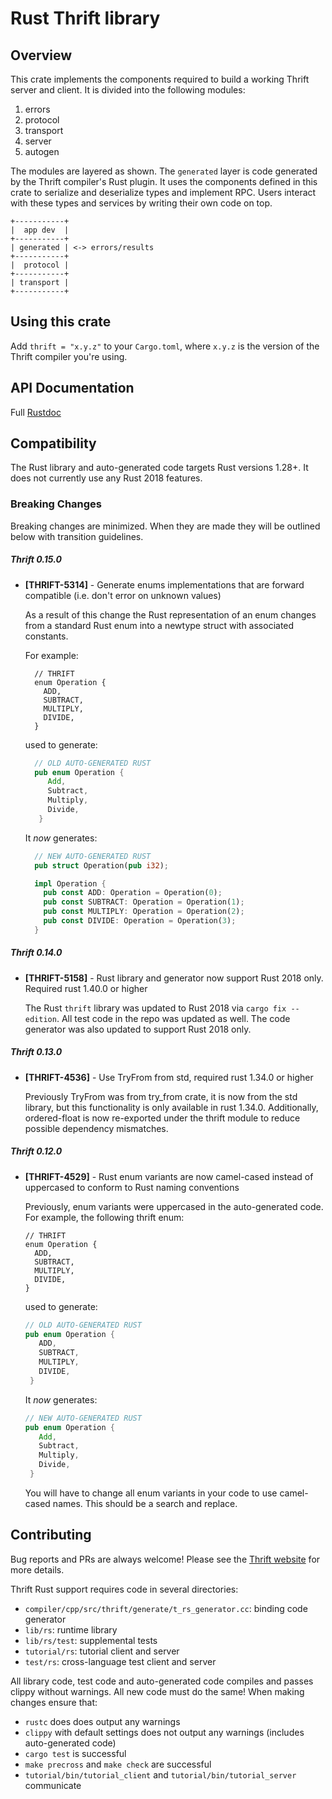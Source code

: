 # Rust Thrift library

## Overview

This crate implements the components required to build a working Thrift server
and client. It is divided into the following modules:

 1. errors
 2. protocol
 3. transport
 4. server
 5. autogen

The modules are layered as shown. The `generated` layer is code generated by the
Thrift compiler's Rust plugin. It uses the components defined in this crate to
serialize and deserialize types and implement RPC. Users interact with these
types and services by writing their own code on top.

 ```text
 +-----------+
 |  app dev  |
 +-----------+
 | generated | <-> errors/results
 +-----------+
 |  protocol |
 +-----------+
 | transport |
 +-----------+
 ```

## Using this crate

Add `thrift = "x.y.z"` to your `Cargo.toml`, where `x.y.z` is the version of the
Thrift compiler you're using.

## API Documentation

Full [Rustdoc](https://docs.rs/thrift/)

## Compatibility

The Rust library and auto-generated code targets Rust versions 1.28+.
It does not currently use any Rust 2018 features.

### Breaking Changes

Breaking changes are minimized. When they are made they will be outlined below with transition guidelines.

##### Thrift 0.15.0

* **[THRIFT-5314]** - Generate enums implementations that are forward compatible (i.e. don't error on unknown values)

  As a result of this change the Rust representation of an enum changes from a standard
  Rust enum into a newtype struct with associated constants.
  
  For example:

  ```thrift
    // THRIFT
    enum Operation {
      ADD,
      SUBTRACT,
      MULTIPLY,
      DIVIDE,
    }
  ```

  used to generate:
  
  ```rust
    // OLD AUTO-GENERATED RUST
    pub enum Operation {
       Add,
       Subtract,
       Multiply,
       Divide,
     }
  ```

  It *now* generates:
  
  ```rust
    // NEW AUTO-GENERATED RUST
    pub struct Operation(pub i32);
  
    impl Operation {
      pub const ADD: Operation = Operation(0);
      pub const SUBTRACT: Operation = Operation(1);
      pub const MULTIPLY: Operation = Operation(2);
      pub const DIVIDE: Operation = Operation(3);
    }
  ```

##### Thrift 0.14.0

* **[THRIFT-5158]** - Rust library and generator now support Rust 2018 only. Required rust 1.40.0 or higher

    The Rust `thrift` library was updated to Rust 2018 via `cargo fix --edition`.
    All test code in the repo was updated as well. The code generator was also updated
    to support Rust 2018 only.

##### Thrift 0.13.0

* **[THRIFT-4536]** - Use TryFrom from std, required rust 1.34.0 or higher

    Previously TryFrom was from try_from crate, it is now from the std library,
    but this functionality is only available in rust 1.34.0. Additionally, 
    ordered-float is now re-exported under the thrift module to reduce 
    possible dependency mismatches.

##### Thrift 0.12.0

* **[THRIFT-4529]** - Rust enum variants are now camel-cased instead of uppercased to conform to Rust naming conventions

    Previously, enum variants were uppercased in the auto-generated code.
    For example, the following thrift enum:

    ```thrift
    // THRIFT
    enum Operation {
      ADD,
      SUBTRACT,
      MULTIPLY,
      DIVIDE,
    }
    ```
    
    used to generate:
    
    ```rust
    // OLD AUTO-GENERATED RUST
    pub enum Operation {
       ADD,
       SUBTRACT,
       MULTIPLY,
       DIVIDE,
     }
    ```
  
    It *now* generates:
  
    ```rust
    // NEW AUTO-GENERATED RUST
    pub enum Operation {
       Add,
       Subtract,
       Multiply,
       Divide,
     }
    ```
    
    You will have to change all enum variants in your code to use camel-cased names.
    This should be a search and replace.

## Contributing

Bug reports and PRs are always welcome! Please see the
[Thrift website](https://thrift.apache.org/) for more details.

Thrift Rust support requires code in several directories:

* `compiler/cpp/src/thrift/generate/t_rs_generator.cc`: binding code generator
* `lib/rs`: runtime library
* `lib/rs/test`: supplemental tests
* `tutorial/rs`: tutorial client and server
* `test/rs`: cross-language test client and server

All library code, test code and auto-generated code compiles and passes clippy
without warnings. All new code must do the same! When making changes ensure that:

* `rustc` does does output any warnings
* `clippy` with default settings does not output any warnings (includes auto-generated code)
* `cargo test` is successful
* `make precross` and `make check` are successful
* `tutorial/bin/tutorial_client` and `tutorial/bin/tutorial_server` communicate
